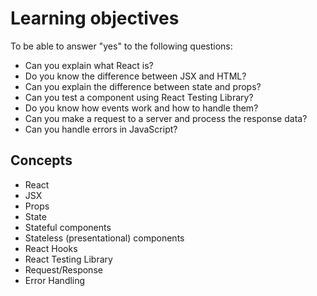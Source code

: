 # Learning objectives
To be able to answer "yes" to the following questions:

- Can you explain what React is?
- Do you know the difference between JSX and HTML?
- Can you explain the difference between state and props?
- Can you test a component using React Testing Library?
- Do you know how events work and how to handle them?
- Can you make a request to a server and process the response data?
- Can you handle errors in JavaScript?

## Concepts

- React
- JSX
- Props
- State
- Stateful components
- Stateless (presentational) components
- React Hooks
- React Testing Library
- Request/Response
- Error Handling